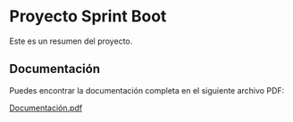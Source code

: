 # Proyecto Sprint Boot

Este es un resumen del proyecto.

## Documentación

Puedes encontrar la documentación completa en el siguiente archivo PDF:

[Documentación.pdf](Documentacion.pdf)